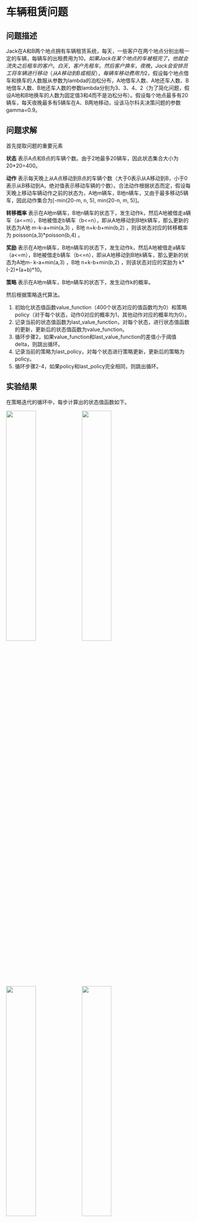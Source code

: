 # 车辆租赁问题


## 问题描述
Jack在A和B两个地点拥有车辆租赁系统，每天，一些客户在两个地点分别出租一定的车辆，每辆车的出租费用为$10，如果Jack在某个地点的车被租完了，他就会流失之后租车的客户。白天，客户先租车，然后客户换车，夜晚，Jack会安排员工将车辆进行移动（从A移动到B或相反），每辆车移动费用为$2，假设每个地点借车和换车的人数服从参数为lambda的泊松分布，A地借车人数、A地还车人数、B地借车人数、B地还车人数的参数lambda分别为3、3、4、2（为了简化问题，假设A地和B地换车的人数为固定值3和4而不是泊松分布）。假设每个地点最多有20辆车，每天夜晚最多有5辆车在A、B两地移动，设该马尔科夫决策问题的参数gamma=0.9。


## 问题求解

首先提取问题的重要元素

**状态** 表示A点和B点的车辆个数。由于2地最多20辆车，因此状态集合大小为20*20=400。

**动作** 表示每天晚上从A点移动到B点的车辆个数（大于0表示从A移动到B，小于0表示从B移动到A，绝对值表示移动车辆的个数）。合法动作根据状态而定，假设每天晚上移动车辆动作之前的状态为，A地m辆车，B地n辆车，又由于最多移动5辆车，因此动作集合为[-min(20-m, n, 5), min(20-n, m, 5)]。

**转移概率** 表示在A地m辆车，B地n辆车的状态下，发生动作k，然后A地被借走a辆车（a<=m），B地被借走b辆车（b<=n），即从A地移动到B地k辆车，那么更新的状态为A地 m-k-a+min(a,3) ，B地 n+k-b+min(b,2) ，则该状态对应的转移概率为 poisson(a,3)\*poisson(b,4) 。

**奖励** 表示在A地m辆车，B地n辆车的状态下，发生动作k，然后A地被借走a辆车（a<=m），B地被借走b辆车（b<=n），即从A地移动到B地k辆车，那么更新的状态为A地m- k-a+min(a,3) ，B地 n+k-b+min(b,2) ，则该状态对应的奖励为 k\*(-2)+(a+b)\*10。

**策略** 表示在A地m辆车，B地n辆车的状态下，发生动作k的概率。

然后根据策略迭代算法。

1. 初始化状态值函数value_function（400个状态对应的值函数均为0）和策略policy（对于每个状态，动作0对应的概率为1，其他动作对应的概率均为0）。
2. 记录当前的状态值函数为last_value_function，对每个状态，进行状态值函数的更新，更新后的状态值函数为value_function。
3. 循环步骤2，如果value_function和last_value_function的差值小于阈值delta，则跳出循环。
4. 记录当前的策略为last_policy，对每个状态进行策略更新，更新后的策略为policy。
5. 循环步骤2-4，如果policy和last_policy完全相同，则跳出循环。


## 实验结果

在策略迭代的循环中，每步计算出的状态值函数如下。

<img width="40%" height="40%" src="https://github.com/persistforever/ReinforcementLearning/blob/master/carrental/experiments/value1.png?raw=true"> 

<img width="40%" height="40%" src="https://github.com/persistforever/ReinforcementLearning/blob/master/carrental/experiments/value2.png?raw=true"> 

<img width="40%" height="40%" src="https://github.com/persistforever/ReinforcementLearning/blob/master/carrental/experiments/value3.png?raw=true"> 

<img width="40%" height="40%" src="https://github.com/persistforever/ReinforcementLearning/blob/master/carrental/experiments/value4.png?raw=true">

每步算出的策略如下。

<img width="40%" height="40%" src="https://github.com/persistforever/ReinforcementLearning/blob/master/carrental/experiments/policy1.png?raw=true">

<img width="40%" height="40%" src="https://github.com/persistforever/ReinforcementLearning/blob/master/carrental/experiments/policy2.png?raw=true">

<img width="40%" height="40%" src="https://github.com/persistforever/ReinforcementLearning/blob/master/carrental/experiments/policy3.png?raw=true">

<img width="40%" height="40%" src="https://github.com/persistforever/ReinforcementLearning/blob/master/carrental/experiments/policy4.png?raw=true">
